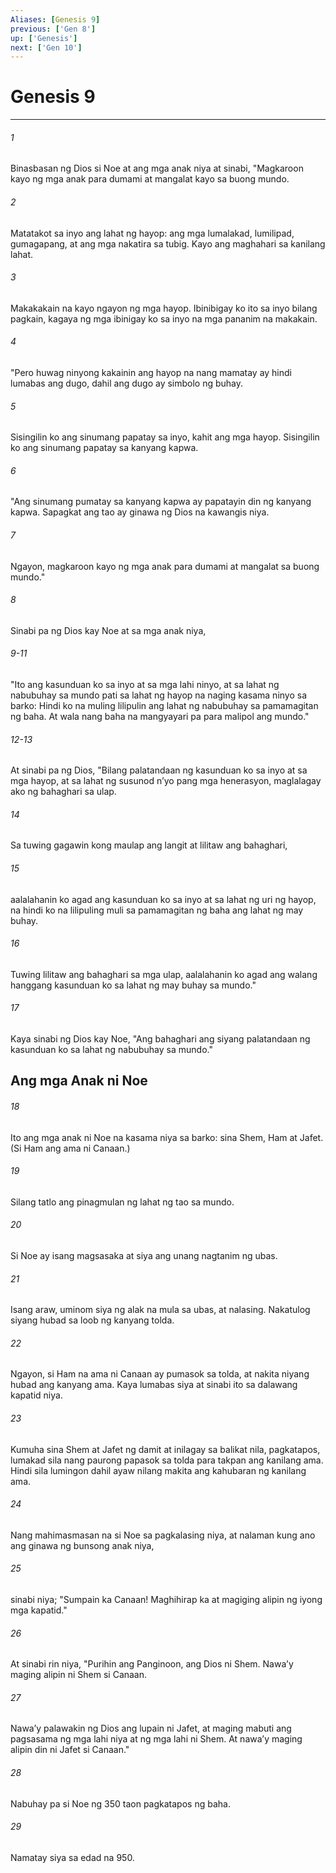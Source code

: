 ```yaml
---
Aliases: [Genesis 9]
previous: ['Gen 8']
up: ['Genesis']
next: ['Gen 10']
---
```

# Genesis 9

***


###### 1 


Binasbasan ng Dios si Noe at ang mga anak niya at sinabi, "Magkaroon kayo ng mga anak para dumami at mangalat kayo sa buong mundo. 


###### 2 


Matatakot sa inyo ang lahat ng hayop: ang mga lumalakad, lumilipad, gumagapang, at ang mga nakatira sa tubig. Kayo ang maghahari sa kanilang lahat. 


###### 3 


Makakakain na kayo ngayon ng mga hayop. Ibinibigay ko ito sa inyo bilang pagkain, kagaya ng mga ibinigay ko sa inyo na mga pananim na makakain. 


###### 4 


"Pero huwag ninyong kakainin ang hayop na nang mamatay ay hindi lumabas ang dugo, dahil ang dugo ay simbolo ng buhay. 


###### 5 


Sisingilin ko ang sinumang papatay sa inyo, kahit ang mga hayop. Sisingilin ko ang sinumang papatay sa kanyang kapwa. 


###### 6 


"Ang sinumang pumatay sa kanyang kapwa ay papatayin din ng kanyang kapwa. Sapagkat ang tao ay ginawa ng Dios na kawangis niya. 


###### 7 


Ngayon, magkaroon kayo ng mga anak para dumami at mangalat sa buong mundo." 


###### 8 


Sinabi pa ng Dios kay Noe at sa mga anak niya,

###### 9-11

"Ito ang kasunduan ko sa inyo at sa mga lahi ninyo, at sa lahat ng nabubuhay sa mundo pati sa lahat ng hayop na naging kasama ninyo sa barko: Hindi ko na muling lilipulin ang lahat ng nabubuhay sa pamamagitan ng baha. At wala nang baha na mangyayari pa para malipol ang mundo."

###### 12-13

At sinabi pa ng Dios, "Bilang palatandaan ng kasunduan ko sa inyo at sa mga hayop, at sa lahat ng susunod nʼyo pang mga henerasyon, maglalagay ako ng bahaghari sa ulap. 


###### 14 


Sa tuwing gagawin kong maulap ang langit at lilitaw ang bahaghari, 


###### 15 


aalalahanin ko agad ang kasunduan ko sa inyo at sa lahat ng uri ng hayop, na hindi ko na lilipuling muli sa pamamagitan ng baha ang lahat ng may buhay. 


###### 16 


Tuwing lilitaw ang bahaghari sa mga ulap, aalalahanin ko agad ang walang hanggang kasunduan ko sa lahat ng may buhay sa mundo." 


###### 17 


Kaya sinabi ng Dios kay Noe, "Ang bahaghari ang siyang palatandaan ng kasunduan ko sa lahat ng nabubuhay sa mundo." 

## Ang mga Anak ni Noe 


###### 18 


Ito ang mga anak ni Noe na kasama niya sa barko: sina Shem, Ham at Jafet. (Si Ham ang ama ni Canaan.) 


###### 19 


Silang tatlo ang pinagmulan ng lahat ng tao sa mundo. 


###### 20 


Si Noe ay isang magsasaka at siya ang unang nagtanim ng ubas. 


###### 21 


Isang araw, uminom siya ng alak na mula sa ubas, at nalasing. Nakatulog siyang hubad sa loob ng kanyang tolda. 


###### 22 


Ngayon, si Ham na ama ni Canaan ay pumasok sa tolda, at nakita niyang hubad ang kanyang ama. Kaya lumabas siya at sinabi ito sa dalawang kapatid niya. 


###### 23 


Kumuha sina Shem at Jafet ng damit at inilagay sa balikat nila, pagkatapos, lumakad sila nang paurong papasok sa tolda para takpan ang kanilang ama. Hindi sila lumingon dahil ayaw nilang makita ang kahubaran ng kanilang ama. 


###### 24 


Nang mahimasmasan na si Noe sa pagkalasing niya, at nalaman kung ano ang ginawa ng bunsong anak niya, 


###### 25 


sinabi niya; "Sumpain ka Canaan! Maghihirap ka at magiging alipin ng iyong mga kapatid." 


###### 26 


At sinabi rin niya, "Purihin ang Panginoon, ang Dios ni Shem. Nawaʼy maging alipin ni Shem si Canaan. 


###### 27 


Nawaʼy palawakin ng Dios ang lupain ni Jafet, at maging mabuti ang pagsasama ng mga lahi niya at ng mga lahi ni Shem. At nawaʼy maging alipin din ni Jafet si Canaan." 


###### 28 


Nabuhay pa si Noe ng 350 taon pagkatapos ng baha. 


###### 29 


Namatay siya sa edad na 950.
